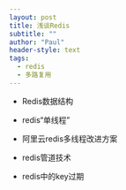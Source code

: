 ```yaml
---
layout: post
title: 浅谈Redis
subtitle: ""
author: "Paul"
header-style: text
tags:
  - redis
  - 多路复用
---
```


- Redis数据结构





- redis“单线程”





- 阿里云redis多线程改进方案


- redis管道技术




- redis中的key过期

